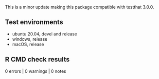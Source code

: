 This is a minor update making this package compatible with testthat 3.0.0.

## Test environments
* ubuntu 20.04, devel and release
* windows, release
* macOS, release

## R CMD check results

0 errors | 0 warnings | 0 notes

